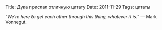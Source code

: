 Title: Дука прислал отличную цитату
Date: 2011-11-29
Tags: цитаты

<div class="text">“<i>We're here to get each other through this thing, whatever it is.</i>” — Mark Vonnegut.</div>